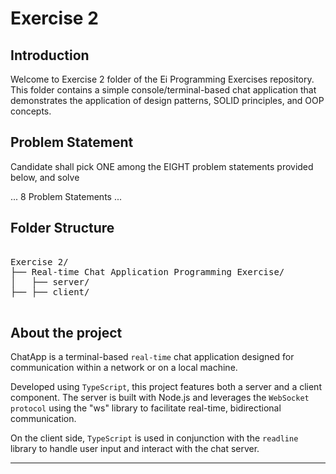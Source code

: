 # Exercise 2

## Introduction

Welcome to Exercise 2 folder of the Ei Programming Exercises repository. This folder contains a simple console/terminal-based chat application that demonstrates the application of design patterns, SOLID principles, and OOP concepts.

## Problem Statement
Candidate shall pick ONE among the EIGHT problem statements provided below, and solve

... 8 Problem Statements ... 

## Folder Structure

<pre>

Exercise 2/
├── Real-time Chat Application Programming Exercise/
│   ├── server/
├── ├── client/

</pre>

## About the project 
ChatApp is a terminal-based `real-time` chat application designed for communication within a network or on a local machine. 

Developed using `TypeScript`, this project features both a server and a client component. The server is built with Node.js and leverages the `WebSocket protocol` using the "ws" library to facilitate real-time, bidirectional communication. 

On the client side, `TypeScript` is used in conjunction with the `readline` library to handle user input and interact with the chat server.

---
